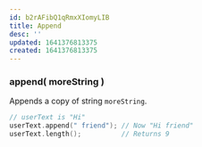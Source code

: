 ```yaml
---
id: b2rAFibQ1qRmxXIomyLIB
title: Append
desc: ''
updated: 1641376813375
created: 1641376813375
---
```


### append( moreString )

Appends a copy of string `moreString`.

```cpp
// userText is "Hi"
userText.append(" friend"); // Now "Hi friend" 
userText.length();          // Returns 9
```
